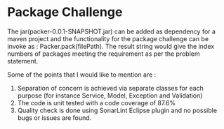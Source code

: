 # Package Challenge
The jar(packer-0.0.1-SNAPSHOT.jar) can be added as dependency for a maven project and the functionality for the package challenge can be invoke as : Packer.pack(filePath). The result string would give the index numbers of packages meeting the requirement as per the problem statement.

Some of the points that I would like to mention are :
1. Separation of concern is achieved via separate classes for each purpose (for instance Service, Model, Exception and Validation)
2. The code is unit tested with a code coverage of 87.6%
3. Quality check is done using SonarLint Eclipse plugin and no possible bugs or issues are found.
